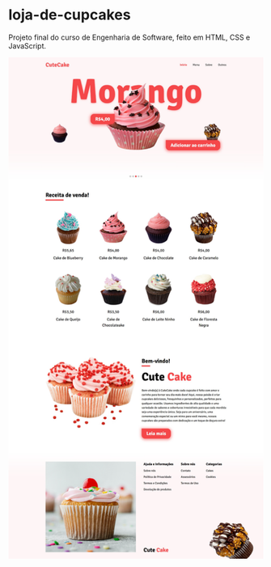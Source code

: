 # loja-de-cupcakes
Projeto final do curso de Engenharia de Software, feito em HTML, CSS e JavaScript.


![CuteCake](https://github.com/augusto-93/loja-de-cupcakes/blob/main/assets/print.png) 
